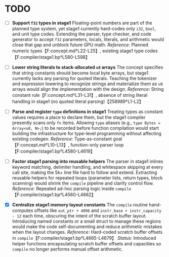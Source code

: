 # TODO

- [ ] **Support `f32` types in stage1**
  Floating-point numbers are part of the planned type system, yet stage1 currently hard-codes only `i32`, `bool`, and unit type codes. Extending the parser, type checker, and code generator to accept `f32` parameters, locals, literals, and arithmetic would close that gap and unblock future GPU math.
  *Reference:* Planned numeric types【F:concept.md†L22-L25】, existing stage1 type codes【F:compiler/stage1.bp†L580-L598】

- [ ] **Lower string literals to stack-allocated `u8` arrays**
  The concept specifies that string constants should become local byte arrays, but stage1 currently lacks any parsing for quoted literals. Teaching the tokenizer and expression lowering to recognize strings and materialize them as `u8` arrays would align the implementation with the design.
  *Reference:* String constant rule【F:concept.md†L31-L31】, absence of string literal handling in stage1 (no quoted literal parsing)【258989†L1-L2】

- [ ] **Parse and register `type` definitions in stage1**
  Treating types as constant values requires a place to declare them, but the stage1 compiler presently scans only `fn` items. Allowing `type` aliases (e.g., `type Bytes = Array<u8, N>;`) to be recorded before function compilation would start building the infrastructure for type-level programming without affecting existing codegen.
  *Reference:* Type-as-constant goal【F:concept.md†L10-L13】, function-only parser loop【F:compiler/stage1.bp†L4580-L4619】

- [ ] **Factor stage1 parsing into reusable helpers**
  The parser in stage1 inlines keyword matching, delimiter handling, and whitespace skipping at every call site, making the 5k+ line file hard to follow and extend. Extracting reusable helpers for repeated loops (parameter lists, return types, block scanning) would shrink the `compile` pipeline and clarify control flow.
  *Reference:* Repeated ad-hoc parsing logic inside `compile`【F:compiler/stage1.bp†L4560-L4662】

- [x] **Centralize stage1 memory layout constants**
  The `compile` routine hand-computes offsets like `out_ptr + 4096` and `instr_base + instr_capacity - 12` each time, obscuring the intent of the scratch buffer layout. Introducing named constants or a small struct to manage these regions would make the code self-documenting and reduce arithmetic mistakes when the layout changes.
  *Reference:* Hard-coded scratch buffer offsets in `compile`【F:compiler/stage1.bp†L4665-L4679】
  *Status:* Introduced helper functions encapsulating scratch buffer offsets and capacities so `compile` no longer performs manual offset arithmetic.
